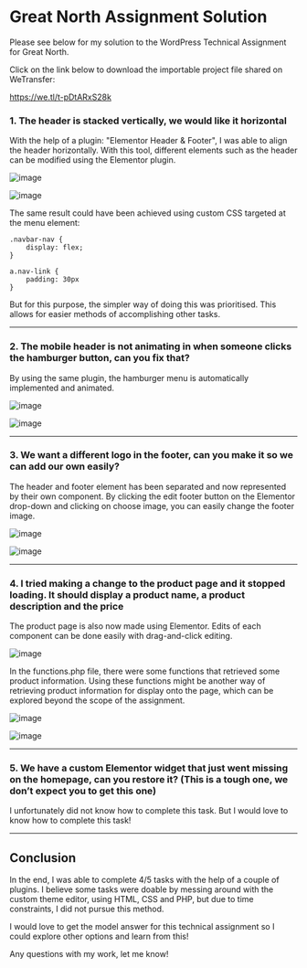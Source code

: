 # Great North Assignment Solution

Please see below for my solution to the WordPress Technical Assignment for Great North.

Click on the link below to download the importable project file shared on WeTransfer:

https://we.tl/t-pDtARxS28k

### 1. The header is stacked vertically, we would like it horizontal
With the help of a plugin: "Elementor Header & Footer", I was able to align the header horizontally. With this tool,
different elements such as the header can be modified using the Elementor plugin.

![image](https://github.com/rorense/Great-North-Assignment/assets/103559314/a8737472-438b-4d7c-a24f-000d0d3088c0)

![image](https://github.com/rorense/Great-North-Assignment/assets/103559314/bf801ffe-f1aa-43f3-93e9-4a68067ae22b)

The same result could have been achieved using custom CSS targeted at the menu element:

```
.navbar-nav {
	display: flex;
}

a.nav-link {
	padding: 30px
}
```
But for this purpose, the simpler way of doing this was prioritised. This allows for easier methods of accomplishing other tasks.

---
  
### 2. The mobile header is not animating in when someone clicks the hamburger button, can you fix that?
By using the same plugin, the hamburger menu is automatically implemented and animated.

![image](https://github.com/rorense/Great-North-Assignment/assets/103559314/8046904d-b49b-4fb8-ba63-cf1e34cd1b43)

![image](https://github.com/rorense/Great-North-Assignment/assets/103559314/689e53c7-f9c3-4a5d-a928-31791dbca2bc)

---

### 3. We want a different logo in the footer, can you make it so we can add our own easily?
The header and footer element has been separated and now represented by their own component. By clicking the edit footer button on the Elementor drop-down and clicking on choose image, you can easily change the footer image.

![image](https://github.com/rorense/Great-North-Assignment/assets/103559314/90a3d797-a7ee-49f8-a140-c4e6968dea49)

![image](https://github.com/rorense/Great-North-Assignment/assets/103559314/eff13fe4-2a6a-4751-bce9-bebba0dde142)

---

### 4. I tried making a change to the product page and it stopped loading. It should display a product name, a product description and the price

The product page is also now made using Elementor. Edits of each component can be done easily with drag-and-click editing.

![image](https://github.com/rorense/Great-North-Assignment/assets/103559314/2f2eaa71-24c1-4d00-9d5c-4aeef3cc5d74)

In the functions.php file, there were some functions that retrieved some product information. Using these functions might be another way of retrieving product information for display onto the page, which can be explored beyond the scope of the assignment.

![image](https://github.com/rorense/Great-North-Assignment/assets/103559314/ae2df0ac-d598-4112-8077-fe3281aba590)

![image](https://github.com/rorense/Great-North-Assignment/assets/103559314/2fd6b34f-cb59-4899-8026-2babf6fe8a4b)

---

### 5. We have a custom Elementor widget that just went missing on the homepage, can you restore it? (This is a tough one, we don’t expect you to get this one)

I unfortunately did not know how to complete this task. But I would love to know how to complete this task!

---

## Conclusion

In the end, I was able to complete 4/5 tasks with the help of a couple of plugins. I believe some tasks were doable by messing around with the custom theme editor, using HTML, CSS and PHP, but due to time constraints, I did not pursue this method. 

I would love to get the model answer for this technical assignment so I could explore other options and learn from this!

Any questions with my work, let me know!
